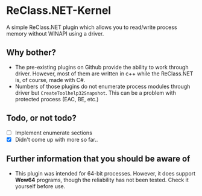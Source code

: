 # ReClass.NET-Kernel

A simple ReClass.NET plugin which allows you to read/write process memory without WINAPI using a driver.

## Why bother?

* The pre-existing plugins on Github provide the ability to work through driver. However, most of them are written in c++ while the ReClass.NET is, of course, made with C#.
* Numbers of those plugins do not enumerate process modules through driver but `CreateToolhelp32Snapshot`. This can be a problem with protected process (EAC, BE, etc.)

## Todo, or not todo?
- [ ] Implement enumerate sections
- [x] Didn't come up with more so far..

## Further information that you should be aware of
* This plugin was intended for 64-bit processes. However, it does support **Wow64** programs, though the reliability has not been tested. Check it yourself before use.

